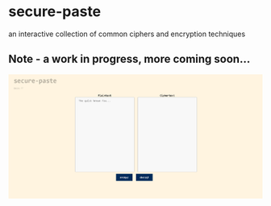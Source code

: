 # secure-paste

an interactive collection of common ciphers and encryption techniques



## Note - a work in progress, more coming soon...

![Fig.1](./assets/fig1.png) 